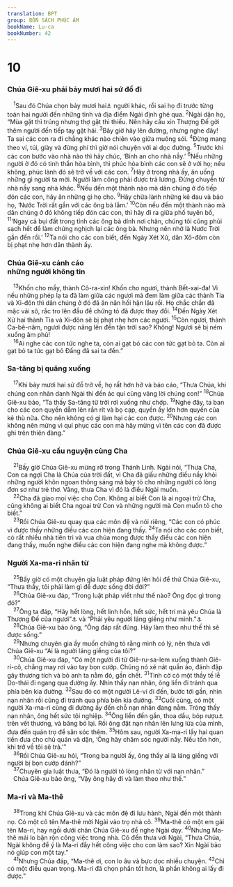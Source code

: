 ```yaml
---
translation: BPT
group: BỐN SÁCH PHÚC ÂM
bookName: Lu-ca 
bookNumber: 42
---
```


<div class="title"><h1>10</h1><h3>Chúa Giê-xu phái bảy mươi hai sứ đồ đi</h3></div>
<span class="verse lu_10_1"> <sup>1</sup>Sau đó Chúa chọn bảy mươi hai<a data-toggle="tooltip" data-placement="bottom" title="Nhiều bản Hi-lạp chỉ ghi có bảy mươi.">⚓</a> người khác, rồi sai họ đi trước từng toán hai người đến những tỉnh và địa điểm Ngài định ghé qua.</span>
<span class="verse lu_10_2"><sup>2</sup>Ngài dặn họ, “Mùa gặt thì trúng nhưng thợ gặt thì thiếu. Nên hãy cầu xin Thượng Đế gởi thêm người đến tiếp tay gặt hái.</span>
<span class="verse lu_10_3"><sup>3</sup>Bây giờ hãy lên đường, nhưng nghe đây! Ta sai các con ra đi chẳng khác nào chiên vào giữa muông sói.</span>
<span class="verse lu_10_4"><sup>4</sup>Đừng mang theo ví, túi, giày và đừng phí thì giờ nói chuyện với ai dọc đường.</span>
<span class="verse lu_10_5"><sup>5</sup>Trước khi các con bước vào nhà nào thì hãy chúc, ‘Bình an cho nhà nầy.’</span>
<span class="verse lu_10_6"><sup>6</sup>Nếu những người ở đó có tinh thần hòa bình, thì phúc hòa bình các con sẽ ở với họ; nếu không, phúc lành đó sẽ trở về với các con.</span>
<span class="verse lu_10_7"><sup>7</sup>Hãy ở trong nhà ấy, ăn uống những gì người ta mời. Người làm công phải được trả lương. Đừng chuyển từ nhà nầy sang nhà khác.</span>
<span class="verse lu_10_8"><sup>8</sup>Nếu đến một thành nào mà dân chúng ở đó tiếp đón các con, hãy ăn những gì họ cho.</span>
<span class="verse lu_10_9"><sup>9</sup>Hãy chữa lành những kẻ đau và bảo họ, ‘Nước Trời rất gần với các ông bà lắm.’</span>
<span class="verse lu_10_10"><sup>10</sup>Còn nếu đến một thành nào mà dân chúng ở đó không tiếp đón các con, thì hãy đi ra giữa phố tuyên bố,</span>
<span class="verse lu_10_11"><sup>11</sup>‘Ngay cả bụi đất trong tỉnh các ông bà dính nơi chân, chúng tôi cũng phủi sạch hết để làm chứng nghịch lại các ông bà. Nhưng nên nhớ là Nước Trời gần đến rồi.’</span>
<span class="verse lu_10_12"><sup>12</sup>Ta nói cho các con biết, đến Ngày Xét Xử, dân Xô-đôm còn bị phạt nhẹ hơn dân thành ấy.<br/></span>
<div class="title"><h3>Chúa Giê-xu cảnh cáo<br/>những người không tin</h3></div>
<span class="verse lu_10_13"> <sup>13</sup>Khốn cho mầy, thành Cô-ra-xin! Khốn cho ngươi, thành Bết-xai-đa! Vì nếu những phép lạ ta đã làm giữa các ngươi mà đem làm giữa các thành Tia và Xi-đôn thì dân chúng ở đó đã ăn năn hối hận lâu rồi. Họ chắc chắn đã mặc vải sô, rắc tro lên đầu để chứng tỏ đã được thay đổi.</span>
<span class="verse lu_10_14"><sup>14</sup>Đến Ngày Xét Xử hai thành Tia và Xi-đôn sẽ bị phạt nhẹ hơn các ngươi.</span>
<span class="verse lu_10_15"><sup>15</sup>Còn ngươi, thành Ca-bê-nâm, ngươi được nâng lên đến tận trời sao? Không! Ngươi sẽ bị ném xuống âm phủ!<br/></span>
<span class="verse lu_10_16"> <sup>16</sup>Ai nghe các con tức nghe ta, còn ai gạt bỏ các con tức gạt bỏ ta. Còn ai gạt bỏ ta tức gạt bỏ Đấng đã sai ta đến.”<br/></span>
<div class="title"><h3>Sa-tăng bị quăng xuống</h3></div>
<span class="verse lu_10_17"> <sup>17</sup>Khi bảy mươi hai sứ đồ trở về, họ rất hớn hở và báo cáo, “Thưa Chúa, khi chúng con nhân danh Ngài thì đến ác quỉ cũng vâng lời chúng con!”</span>
<span class="verse lu_10_18"><sup>18</sup>Chúa Giê-xu bảo, “Ta thấy Sa-tăng từ trời rơi xuống như chớp.</span>
<span class="verse lu_10_19"><sup>19</sup>Nghe đây, ta ban cho các con quyền dẫm lên rắn rít và bọ cạp, quyền ấy lớn hơn quyền của kẻ thù nữa. Cho nên không có gì làm hại các con được.</span>
<span class="verse lu_10_20"><sup>20</sup>Nhưng các con không nên mừng vì quỉ phục các con mà hãy mừng vì tên các con đã được ghi trên thiên đàng.”<br/></span>
<div class="title"><h3>Chúa Giê-xu cầu nguyện cùng Cha</h3></div>
<span class="verse lu_10_21"> <sup>21</sup>Bấy giờ Chúa Giê-xu mừng rỡ trong Thánh Linh. Ngài nói, “Thưa Cha, Con ca ngợi Cha là Chúa của trời đất, vì Cha đã giấu những điều nầy khỏi những người khôn ngoan thông sáng mà bày tỏ cho những người có lòng đơn sơ như trẻ thơ. Vâng, thưa Cha vì đó là điều Ngài muốn.<br/></span>
<span class="verse lu_10_22"> <sup>22</sup>Cha đã giao mọi việc cho Con. Không ai biết Con là ai ngoại trừ Cha, cũng không ai biết Cha ngoại trừ Con và những người mà Con muốn tỏ cho biết.”<br/></span>
<span class="verse lu_10_23"> <sup>23</sup>Rồi Chúa Giê-xu quay qua các môn đệ và nói riêng, “Các con có phúc vì được thấy những điều các con hiện đang thấy.</span>
<span class="verse lu_10_24"><sup>24</sup>Ta nói cho các con biết, có rất nhiều nhà tiên tri và vua chúa mong được thấy điều các con hiện đang thấy, muốn nghe điều các con hiện đang nghe mà không được.”<br/></span>
<div class="title"><h3>Người Xa-ma-ri nhân từ</h3></div>
<span class="verse lu_10_25"> <sup>25</sup>Bấy giờ có một chuyên gia luật pháp đứng lên hỏi để thử Chúa Giê-xu, “Thưa thầy, tôi phải làm gì để được sống đời đời?”<br/></span>
<span class="verse lu_10_26"> <sup>26</sup>Chúa Giê-xu đáp, “Trong luật pháp viết như thế nào? Ông đọc gì trong đó?”<br/></span>
<span class="verse lu_10_27"> <sup>27</sup>Ông ta đáp, “Hãy hết lòng, hết linh hồn, hết sức, hết trí mà yêu Chúa là Thượng Đế của ngươi”<a data-toggle="tooltip" data-placement="bottom" title="Phục 6:5.">⚓</a> và “Phải yêu người láng giềng như mình.”<a data-toggle="tooltip" data-placement="bottom" title="Lê-vi 19:18.">⚓</a><br/></span>
<span class="verse lu_10_28"> <sup>28</sup>Chúa Giê-xu bảo ông, “Ông đáp rất đúng. Hãy làm theo như thế thì sẽ được sống.”<br/></span>
<span class="verse lu_10_29"> <sup>29</sup>Nhưng chuyên gia ấy muốn chứng tỏ rằng mình có lý, nên thưa với Chúa Giê-xu “Ai là người láng giềng của tôi?”<br/></span>
<span class="verse lu_10_30"> <sup>30</sup>Chúa Giê-xu đáp, “Có một người đi từ Giê-ru-sa-lem xuống thành Giê-ri-cô, chẳng may rơi vào tay bọn cướp. Chúng nó xé nát quần áo, đánh đập gây thương tích và bỏ anh ta nằm đó, gần chết.</span>
<span class="verse lu_10_31"><sup>31</sup>Tình cờ có một thầy tế lễ Do-thái đi ngang qua đường ấy. Nhìn thấy nạn nhân, ông liền đi tránh qua phía bên kia đường.</span>
<span class="verse lu_10_32"><sup>32</sup>Sau đó có một người Lê-vi đi đến, bước tới gần, nhìn nạn nhân rồi cũng đi tránh qua phía bên kia đường.</span>
<span class="verse lu_10_33"><sup>33</sup>Cuối cùng, có một người Xa-ma-ri cùng đi đường ấy đến chỗ nạn nhân đang nằm. Trông thấy nạn nhân, ông hết sức tội nghiệp.</span>
<span class="verse lu_10_34"><sup>34</sup>Ông liền đến gần, thoa dầu, bóp rượu<a data-toggle="tooltip" data-placement="bottom" title="Dầu (ô-liu) và rượu thường được dùng như thuốc để làm bớt đau và rửa vết thương.">⚓</a> trên vết thương, và băng bó lại. Rồi ông đặt nạn nhân lên lưng lừa của mình, đưa đến quán trọ để săn sóc thêm.</span>
<span class="verse lu_10_35"><sup>35</sup>Hôm sau, người Xa-ma-ri lấy hai quan tiền đưa cho chủ quán và dặn, ‘Ông hãy chăm sóc người nầy. Nếu tốn hơn, khi trở về tôi sẽ trả.’”<br/></span>
<span class="verse lu_10_36"> <sup>36</sup>Rồi Chúa Giê-xu hỏi, “Trong ba người ấy, ông thấy ai là láng giềng với người bị bọn cướp đánh?”<br/></span>
<span class="verse lu_10_37"> <sup>37</sup>Chuyên gia luật thưa, “Đó là người tỏ lòng nhân từ với nạn nhân.”<br/> Chúa Giê-xu bảo ông, “Vậy ông hãy đi và làm theo như thế.”<br/></span>
<div class="title"><h3>Ma-ri và Ma-thê</h3></div>
<span class="verse lu_10_38"> <sup>38</sup>Trong khi Chúa Giê-xu và các môn đệ đi lưu hành, Ngài đến một thành nọ. Có một cô tên Ma-thê mời Ngài vào trọ nhà cô.</span>
<span class="verse lu_10_39"><sup>39</sup>Ma-thê có một em gái tên Ma-ri, hay ngồi dưới chân Chúa Giê-xu để nghe Ngài dạy.</span>
<span class="verse lu_10_40"><sup>40</sup>Nhưng Ma-thê mải lo bận rộn công việc trong nhà. Cô đến thưa với Ngài, “Thưa Chúa, Ngài không để ý là Ma-ri đẩy hết công việc cho con làm sao? Xin Ngài bảo nó giúp con một tay.”<br/></span>
<span class="verse lu_10_41"> <sup>41</sup>Nhưng Chúa đáp, “Ma-thê ơi, con lo âu và bực dọc nhiều chuyện.</span>
<span class="verse lu_10_42"><sup>42</sup>Chỉ có một điều quan trọng. Ma-ri đã chọn phần tốt hơn, là phần không ai lấy đi được.”<br/></span>
